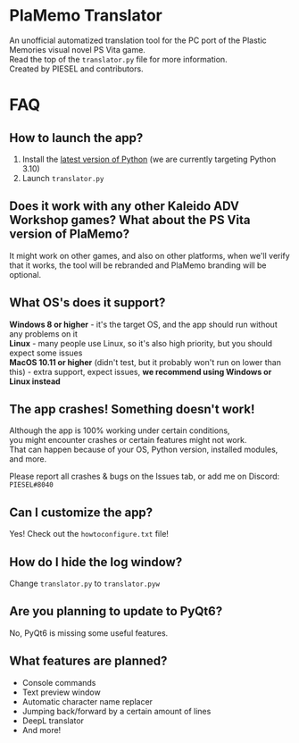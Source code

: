 # PlaMemo Translator
An unofficial automatized translation tool for the PC port of the Plastic Memories visual novel PS Vita game.<br>
Read the top of the `translator.py` file for more information.<br>
Created by PIESEL and contributors.

# FAQ

## How to launch the app?
1. Install the [latest version of Python](https://www.python.org/downloads) (we are currently targeting Python 3.10)
2. Launch `translator.py`

## Does it work with any other Kaleido ADV Workshop games? What about the PS Vita version of PlaMemo?
It might work on other games, and also on other platforms, when we'll verify that it works, the tool will be rebranded and PlaMemo branding will be optional.

## What OS's does it support?
**Windows 8 or higher** - it's the target OS, and the app should run without any problems on it<br>
**Linux** - many people use Linux, so it's also high priority, but you should expect some issues<br>
**MacOS 10.11 or higher** (didn't test, but it probably won't run on lower than this) - extra support, expect issues, **we recommend using Windows or Linux instead**

## The app crashes! Something doesn't work!
Although the app is 100% working under certain conditions,<br>
you might encounter crashes or certain features might not work.<br>
That can happen because of your OS, Python version, installed modules, and more.

Please report all crashes & bugs on the Issues tab, or add me on Discord: `PIESEL#8040`

## Can I customize the app?
Yes! Check out the `howtoconfigure.txt` file!

## How do I hide the log window?
Change `translator.py` to `translator.pyw`

## Are you planning to update to PyQt6?
No, PyQt6 is missing some useful features.

## What features are planned?
- Console commands
- Text preview window
- Automatic character name replacer
- Jumping back/forward by a certain amount of lines
- DeepL translator
- And more!
